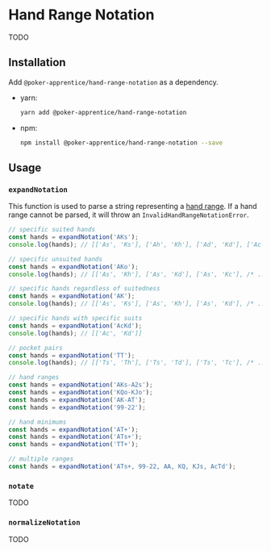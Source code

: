 # Hand Range Notation

TODO

## Installation

Add `@poker-apprentice/hand-range-notation` as a dependency.

- yarn:
  ```bash
  yarn add @poker-apprentice/hand-range-notation
  ```
- npm:
  ```bash
  npm install @poker-apprentice/hand-range-notation --save
  ```

## Usage

### `expandNotation`

This function is used to parse a string representing a [hand range](https://betandbeat.com/poker/terminology/hand-range-notation/). If a hand range cannot be parsed, it will throw an `InvalidHandRangeNotationError`.

```ts
// specific suited hands
const hands = expandNotation('AKs');
console.log(hands); // [['As', 'Ks'], ['Ah', 'Kh'], ['Ad', 'Kd'], ['Ac', 'Kc']]

// specific unsuited hands
const hands = expandNotation('AKo');
console.log(hands); // [['As', 'Kh'], ['As', 'Kd'], ['As', 'Kc'], /* ... */]

// specific hands regardless of suitedness
const hands = expandNotation('AK');
console.log(hands); // [['As', 'Ks'], ['As', 'Kh'], ['As', 'Kd'], /* ... */]

// specific hands with specific suits
const hands = expandNotation('AcKd');
console.log(hands); // [['Ac', 'Kd']]

// pocket pairs
const hands = expandNotation('TT');
console.log(hands); // [['Ts', 'Th'], ['Ts', 'Td'], ['Ts', 'Tc'], /* ... */]

// hand ranges
const hands = expandNotation('AKs-A2s');
const hands = expandNotation('KQo-KJo');
const hands = expandNotation('AK-AT');
const hands = expandNotation('99-22');

// hand minimums
const hands = expandNotation('AT+');
const hands = expandNotation('ATs+');
const hands = expandNotation('TT+');

// multiple ranges
const hands = expandNotation('ATs+, 99-22, AA, KQ, KJs, AcTd');
```

### `notate`

TODO

### `normalizeNotation`

TODO
